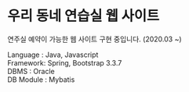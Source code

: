 # 우리 동네 연습실 웹 사이트
연주실 예약이 가능한 웹 사이트 구현 중입니다. (2020.03 ~)<br>

Language : Java, Javascript<br>
Framework: Spring, Bootstrap 3.3.7<br>
DBMS : Oracle<br>
DB Module : Mybatis<br>

